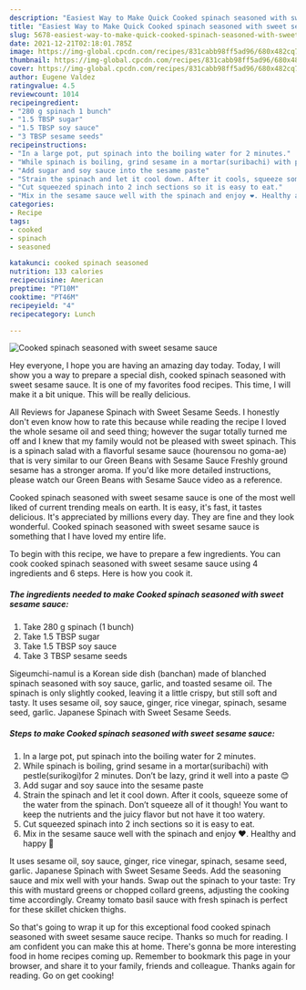 ```yaml
---
description: "Easiest Way to Make Quick Cooked spinach seasoned with sweet sesame sauce"
title: "Easiest Way to Make Quick Cooked spinach seasoned with sweet sesame sauce"
slug: 5678-easiest-way-to-make-quick-cooked-spinach-seasoned-with-sweet-sesame-sauce
date: 2021-12-21T02:18:01.785Z
image: https://img-global.cpcdn.com/recipes/831cabb98ff5ad96/680x482cq70/cooked-spinach-seasoned-with-sweet-sesame-sauce-recipe-main-photo.jpg
thumbnail: https://img-global.cpcdn.com/recipes/831cabb98ff5ad96/680x482cq70/cooked-spinach-seasoned-with-sweet-sesame-sauce-recipe-main-photo.jpg
cover: https://img-global.cpcdn.com/recipes/831cabb98ff5ad96/680x482cq70/cooked-spinach-seasoned-with-sweet-sesame-sauce-recipe-main-photo.jpg
author: Eugene Valdez
ratingvalue: 4.5
reviewcount: 1014
recipeingredient:
- "280 g spinach 1 bunch"
- "1.5 TBSP sugar"
- "1.5 TBSP soy sauce"
- "3 TBSP sesame seeds"
recipeinstructions:
- "In a large pot, put spinach into the boiling water for 2 minutes."
- "While spinach is boiling, grind sesame in a mortar(suribachi) with pestle(surikogi)for 2 minutes. Don’t be lazy, grind it well into a paste 😊"
- "Add sugar and soy sauce into the sesame paste"
- "Strain the spinach and let it cool down. After it cools, squeeze some of the water from the spinach. Don’t squeeze all of it though! You want to keep the nutrients and the juicy flavor but not have it too watery."
- "Cut squeezed spinach into 2 inch sections so it is easy to eat."
- "Mix in the sesame sauce well with the spinach and enjoy ❤️. Healthy and happy 💪"
categories:
- Recipe
tags:
- cooked
- spinach
- seasoned

katakunci: cooked spinach seasoned 
nutrition: 133 calories
recipecuisine: American
preptime: "PT10M"
cooktime: "PT46M"
recipeyield: "4"
recipecategory: Lunch

---
```



![Cooked spinach seasoned with sweet sesame sauce](https://img-global.cpcdn.com/recipes/831cabb98ff5ad96/680x482cq70/cooked-spinach-seasoned-with-sweet-sesame-sauce-recipe-main-photo.jpg)

Hey everyone, I hope you are having an amazing day today. Today, I will show you a way to prepare a special dish, cooked spinach seasoned with sweet sesame sauce. It is one of my favorites food recipes. This time, I will make it a bit unique. This will be really delicious.

All Reviews for Japanese Spinach with Sweet Sesame Seeds. I honestly don&#39;t even know how to rate this because while reading the recipe I loved the whole sesame oil and seed thing; however the sugar totally turned me off and I knew that my family would not be pleased with sweet spinach. This is a spinach salad with a flavorful sesame sauce (hourensou no goma-ae) that is very similar to our Green Beans with Sesame Sauce Freshly ground sesame has a stronger aroma. If you&#39;d like more detailed instructions, please watch our Green Beans with Sesame Sauce video as a reference.

Cooked spinach seasoned with sweet sesame sauce is one of the most well liked of current trending meals on earth. It is easy, it's fast, it tastes delicious. It's appreciated by millions every day. They are fine and they look wonderful. Cooked spinach seasoned with sweet sesame sauce is something that I have loved my entire life.


To begin with this recipe, we have to prepare a few ingredients. You can cook cooked spinach seasoned with sweet sesame sauce using 4 ingredients and 6 steps. Here is how you cook it.

<!--inarticleads1-->

##### The ingredients needed to make Cooked spinach seasoned with sweet sesame sauce:

1. Take 280 g spinach (1 bunch)
1. Take 1.5 TBSP sugar
1. Take 1.5 TBSP soy sauce
1. Take 3 TBSP sesame seeds


Sigeumchi-namul is a Korean side dish (banchan) made of blanched spinach seasoned with soy sauce, garlic, and toasted sesame oil. The spinach is only slightly cooked, leaving it a little crispy, but still soft and tasty. It uses sesame oil, soy sauce, ginger, rice vinegar, spinach, sesame seed, garlic. Japanese Spinach with Sweet Sesame Seeds. 

<!--inarticleads2-->

##### Steps to make Cooked spinach seasoned with sweet sesame sauce:

1. In a large pot, put spinach into the boiling water for 2 minutes.
1. While spinach is boiling, grind sesame in a mortar(suribachi) with pestle(surikogi)for 2 minutes. Don’t be lazy, grind it well into a paste 😊
1. Add sugar and soy sauce into the sesame paste
1. Strain the spinach and let it cool down. After it cools, squeeze some of the water from the spinach. Don’t squeeze all of it though! You want to keep the nutrients and the juicy flavor but not have it too watery.
1. Cut squeezed spinach into 2 inch sections so it is easy to eat.
1. Mix in the sesame sauce well with the spinach and enjoy ❤️. Healthy and happy 💪


It uses sesame oil, soy sauce, ginger, rice vinegar, spinach, sesame seed, garlic. Japanese Spinach with Sweet Sesame Seeds. Add the seasoning sauce and mix well with your hands. Swap out the spinach to your taste: Try this with mustard greens or chopped collard greens, adjusting the cooking time accordingly. Creamy tomato basil sauce with fresh spinach is perfect for these skillet chicken thighs. 

So that's going to wrap it up for this exceptional food cooked spinach seasoned with sweet sesame sauce recipe. Thanks so much for reading. I am confident you can make this at home. There's gonna be more interesting food in home recipes coming up. Remember to bookmark this page in your browser, and share it to your family, friends and colleague. Thanks again for reading. Go on get cooking!
